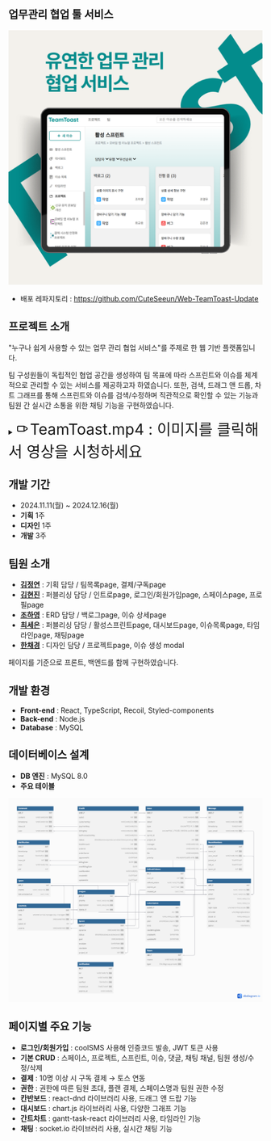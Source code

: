 ## 업무관리 협업 툴 서비스
<img src="https://github.com/CuteSeeun/Web-TeamToast/blob/main/cover.png" alt="홈 화면 예시" width="600" />

- 배포 레파지토리 : https://github.com/CuteSeeun/Web-TeamToast-Update


## 프로젝트 소개
"누구나 쉽게 사용할 수 있는 업무 관리 협업 서비스"를 주제로 한 웹 기반 플랫폼입니다. 

팀 구성원들이 독립적인 협업 공간을 생성하여 팀 목표에 따라 스프린트와 이슈를 체계적으로 관리할 수 있는 서비스를 제공하고자 하였습니다. 
또한, 검색, 드래그 앤 드롭, 차트 그래프를 통해 스프린트와 이슈를 검색/수정하며 직관적으로 확인할 수 있는 기능과 팀원 간 실시간 소통을 위한 채팅 기능을 구현하였습니다.

<details>
  <summary>
    <svg xmlns="http://www.w3.org/2000/svg" width="24" height="24" viewBox="0 0 24 24" fill="none" stroke="currentColor" stroke-width="2" stroke-linecap="round" stroke-linejoin="round">
  <rect x="3" y="7" width="13" height="10" rx="2" ry="2"></rect>
  <polygon points="16 7 22 11 22 13 16 17 16 7"></polygon>
</svg>
    <span style="font-size:30px;"> TeamToast.mp4  :  이미지를 클릭해서 영상을 시청하세요 </span>
  </summary>

  [![유튜브 미리보기 이미지](https://img.youtube.com/vi/4sR4FVVXjDQ/0.jpg)](https://www.youtube.com/watch?v=4sR4FVVXjDQ)
</details>


## 개발 기간
- 2024.11.11(월) ~ 2024.12.16(월)
- **기획** 1주
- **디자인** 1주
- **개발** 3주


## 팀원 소개
- **[김정연](https://github.com/lakelover0611)** : 기획 담당  /  팀목록page, 결제/구독page
- **[김현진](https://github.com/0515khj)** : 퍼블리싱 담당  /  인트로page, 로그인/회원가입page, 스페이스page, 프로필page
- **[조하영](https://github.com/bigbro5232)** : ERD 담당  /  백로그page, 이슈 상세page
- **[최세은](https://github.com/CuteSeeun)** : 퍼블리싱 담당  /  활성스프린트page, 대시보드page, 이슈목록page, 타임라인page, 채팅page
- **[한채경](https://github.com/gch2505)** : 디자인 담당  /  프로젝트page, 이슈 생성 modal

페이지를 기준으로 프론트, 백엔드를 함께 구현하였습니다.


## 개발 환경
- **Front-end** : React, TypeScript, Recoil, Styled-components
- **Back-end** : Node.js
- **Database** : MySQL


## 데이터베이스 설계
- **DB 엔진** : MySQL 8.0
- **주요 테이블**
<img src="https://github.com/CuteSeeun/Web-TeamToast/blob/main/table.png" alt="홈 화면 예시" width="900" />

## 페이지별 주요 기능
- **로그인/회원가입** : coolSMS 사용해 인증코드 발송, JWT 토큰 사용
- **기본 CRUD** : 스페이스, 프로젝트, 스프린트, 이슈, 댓글, 채팅 채널, 팀원 생성/수정/삭제
- **결제** : 10명 이상 시 구독 결제 → 토스 연동
- **권한** : 권한에 따른 팀원 초대, 플랜 결제, 스페이스명과 팀원 권한 수정
- **칸반보드** : react-dnd 라이브러리 사용, 드래그 앤 드랍 기능
- **대시보드** : chart.js 라이브러리 사용, 다양한 그래프 기능
- **간트차트** : gantt-task-react 라이브러리 사용, 타임라인 기능
- **채팅** : socket.io 라이브러리 사용, 실시간 채팅 기능
